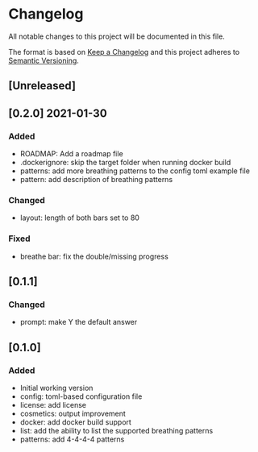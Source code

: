 # Changelog
All notable changes to this project will be documented in this file.

The format is based on [Keep a Changelog](http://keepachangelog.com/en/1.0.0/)
and this project adheres to [Semantic Versioning](http://semver.org/spec/v2.0.0.html).

## [Unreleased]

## [0.2.0] 2021-01-30
### Added
- ROADMAP: Add a roadmap file
- .dockerignore: skip the target folder when running docker build
- patterns: add more breathing patterns to the config toml example file
- pattern: add description of breathing patterns

### Changed
- layout: length of both bars set to 80

### Fixed
- breathe bar: fix the double/missing progress

## [0.1.1]
### Changed
- prompt: make Y the default answer

## [0.1.0]
### Added
- Initial working version
- config: toml-based configuration file
- license: add license
- cosmetics: output improvement
- docker: add docker build support
- list: add the ability to list the supported breathing patterns
- patterns: add 4-4-4-4 patterns
